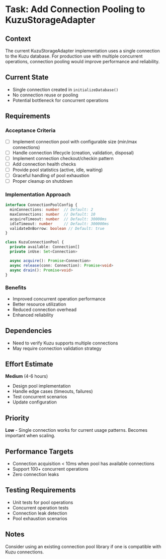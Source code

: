 # Task: Add Connection Pooling to KuzuStorageAdapter

## Context
The current KuzuStorageAdapter implementation uses a single connection to the Kuzu database. For production use with multiple concurrent operations, connection pooling would improve performance and reliability.

## Current State
- Single connection created in `initializeDatabase()`
- No connection reuse or pooling
- Potential bottleneck for concurrent operations

## Requirements

### Acceptance Criteria
- [ ] Implement connection pool with configurable size (min/max connections)
- [ ] Handle connection lifecycle (creation, validation, disposal)
- [ ] Implement connection checkout/checkin pattern
- [ ] Add connection health checks
- [ ] Provide pool statistics (active, idle, waiting)
- [ ] Graceful handling of pool exhaustion
- [ ] Proper cleanup on shutdown

### Implementation Approach

```typescript
interface ConnectionPoolConfig {
  minConnections: number  // Default: 2
  maxConnections: number  // Default: 10
  acquireTimeout: number  // Default: 30000ms
  idleTimeout: number     // Default: 300000ms
  validateOnBorrow: boolean // Default: true
}

class KuzuConnectionPool {
  private available: Connection[]
  private inUse: Set<Connection>

  async acquire(): Promise<Connection>
  async release(conn: Connection): Promise<void>
  async drain(): Promise<void>
}
```

### Benefits
- Improved concurrent operation performance
- Better resource utilization
- Reduced connection overhead
- Enhanced reliability

## Dependencies
- Need to verify Kuzu supports multiple connections
- May require connection validation strategy

## Effort Estimate
**Medium** (4-6 hours)
- Design pool implementation
- Handle edge cases (timeouts, failures)
- Test concurrent scenarios
- Update configuration

## Priority
**Low** - Single connection works for current usage patterns. Becomes important when scaling.

## Performance Targets
- Connection acquisition < 10ms when pool has available connections
- Support 100+ concurrent operations
- Zero connection leaks

## Testing Requirements
- Unit tests for pool operations
- Concurrent operation tests
- Connection leak detection
- Pool exhaustion scenarios

## Notes
Consider using an existing connection pool library if one is compatible with Kuzu connections.